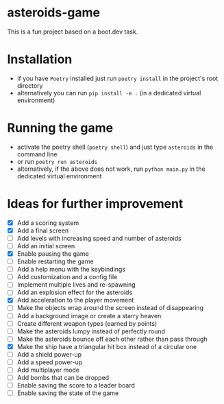 # asteroids-game
This is a fun project based on a boot.dev task.

# Installation
- if you have `Poetry` installed just run `poetry install` in the project's root directory
- alternatively you can run `pip install -e .` (in a dedicated virtual environment)

# Running the game
- activate the poetry shell (`poetry shell`) and just type `asteroids` in the command line
- or run `poetry run asteroids`
- alternatively, if the above does not work, run `python main.py` in the dedicated virtual
  environment

# Ideas for further improvement

- [x] Add a scoring system
- [x] Add a final screen
- [ ] Add levels with increasing speed and number of asteroids
- [ ] Add an initial screen
- [x] Enable pausing the game
- [ ] Enable restarting the game
- [ ] Add a help menu with the keybindings
- [ ] Add customization and a config file
- [ ] Implement multiple lives and re-spawning
- [ ] Add an explosion effect for the asteroids
- [x] Add acceleration to the player movement
- [ ] Make the objects wrap around the screen instead of disappearing
- [ ] Add a background image or create a starry heaven
- [ ] Create different weapon types (earned by points)
- [ ] Make the asteroids lumpy instead of perfectly round
- [ ] Make the asteroids bounce off each other rather than pass through
- [x] Make the ship have a triangular hit box instead of a circular one
- [ ] Add a shield power-up
- [ ] Add a speed power-up
- [ ] Add multiplayer mode
- [ ] Add bombs that can be dropped
- [ ] Enable saving the score to a leader board
- [ ] Enable saving the state of the game
